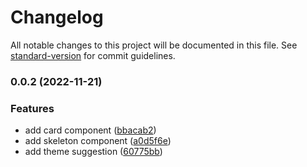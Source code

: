 # Changelog

All notable changes to this project will be documented in this file. See [standard-version](https://github.com/conventional-changelog/standard-version) for commit guidelines.

### 0.0.2 (2022-11-21)


### Features

* add card component ([bbacab2](https://github.com/johanbook/aurora/commit/bbacab2955fe114ea76fbd8813358199dd73a9e2))
* add skeleton component ([a0d5f6e](https://github.com/johanbook/aurora/commit/a0d5f6e27204d74e6b9e2247619f86f95e2de317))
* add theme suggestion ([60775bb](https://github.com/johanbook/aurora/commit/60775bb995d538b1469319cd608eaf3da7a79e55))
